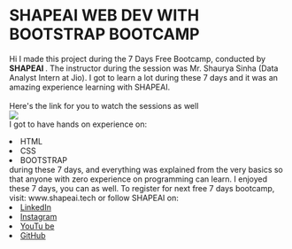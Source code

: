 # SHAPEAI WEB DEV WITH BOOTSTRAP BOOTCAMP 
Hi I made this project during the 7 Days Free Bootcamp, conducted by <b> SHAPEAI 
</b>. 
The instructor during the session was Mr. Shaurya Sinha (Data Analyst Intern at Jio). I got to 
learn a lot during these 7 days and it was an amazing experience learning with SHAPEAI. 
<br><br>Here's the link for you to watch the sessions as well<br> 
<a 
href="https://www.youtube.com/playlist?list=PL7zl8TDRnbumsiEeX4lkDw5D_NZ1WVEy3"> 
<img 
src="https://github.com/ShapeAI/PYTHON-AND-DATA-ANALYTICS/blob/main/YOUTUBE%2 
0THUMBNAIL.png"> </a> 
<br>I got to have hands on experience on: 
<li>HTML 
<li>CSS 
<li>BOOTSTRAP 
<br>during these 7 days, and everything was explained from the very basics so that 
anyone with zero experience on programming can learn. 
I enjoyed these 7 days, you can as well. To register for next free 7 days bootcamp, visit: 
www.shapeai.tech 
or follow SHAPEAI on: 
<li><a href= 
"https://in.linkedin.com/company/shapeai">LinkedIn</a> 
<li><a href= 
"https://www.instagram.com/shape.ai/?hl=en">Instagram</a> 
<li><a 
href= 
"https://www.youtube.com/channel/UCTUvDLTW9meuDXWcbmISPdA">YouTu 
be</a> 
<li><a href= 
"https://github.com/shapeai">GitHub</a>
